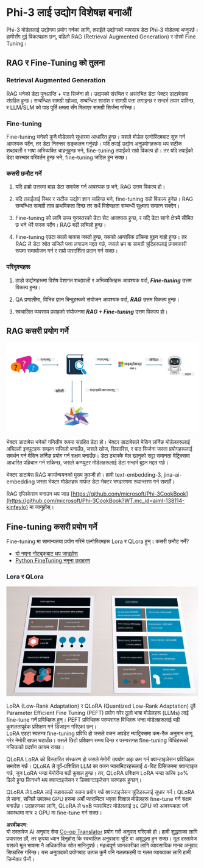 <!--
CO_OP_TRANSLATOR_METADATA:
{
  "original_hash": "743d7e9cb9c4e8ea642d77bee657a7fa",
  "translation_date": "2025-07-17T09:54:53+00:00",
  "source_file": "md/03.FineTuning/LetPhi3gotoIndustriy.md",
  "language_code": "ne"
}
-->
# **Phi-3 लाई उद्योग विशेषज्ञ बनाऔं**

Phi-3 मोडेललाई उद्योगमा प्रयोग गर्नका लागि, तपाईंले उद्योगको व्यवसाय डेटा Phi-3 मोडेलमा थप्नुपर्छ। हामीसँग दुई विकल्पहरू छन्, पहिलो RAG (Retrieval Augmented Generation) र दोस्रो Fine Tuning।

## **RAG र Fine-Tuning को तुलना**

### **Retrieval Augmented Generation**

RAG भनेको डेटा पुनःप्राप्ति + पाठ सिर्जना हो। उद्यमको संरचित र असंरचित डेटा भेक्टर डाटाबेसमा संग्रहित हुन्छ। सम्बन्धित सामग्री खोज्दा, सम्बन्धित सारांश र सामग्री पत्ता लगाइन्छ र सन्दर्भ तयार पारिन्छ, र LLM/SLM को पाठ पूर्ति क्षमता सँग मिलाएर सामग्री सिर्जना गरिन्छ।

### **Fine-tuning**

Fine-tuning भनेको कुनै मोडेलको सुधारमा आधारित हुन्छ। यसले मोडेल एल्गोरिदमबाट सुरु गर्न आवश्यक पर्दैन, तर डेटा निरन्तर सङ्कलन गर्नुपर्छ। यदि तपाईं उद्योग अनुप्रयोगहरूमा थप सटीक शब्दावली र भाषा अभिव्यक्ति चाहनुहुन्छ भने, fine-tuning तपाईंको राम्रो विकल्प हो। तर यदि तपाईंको डेटा बारम्बार परिवर्तन हुन्छ भने, fine-tuning जटिल हुन सक्छ।

### **कसरी छनौट गर्ने**

1. यदि हाम्रो उत्तरमा बाह्य डेटा समावेश गर्न आवश्यक छ भने, RAG उत्तम विकल्प हो।

2. यदि तपाईंलाई स्थिर र सटीक उद्योग ज्ञान चाहिन्छ भने, fine-tuning राम्रो विकल्प हुनेछ। RAG सम्बन्धित सामग्री तान्न प्राथमिकता दिन्छ तर सधैं विशेषज्ञता सम्बन्धी सूक्ष्मता समात्न सक्दैन।

3. Fine-tuning को लागि उच्च गुणस्तरको डेटा सेट आवश्यक हुन्छ, र यदि डेटा सानो क्षेत्रमै सीमित छ भने धेरै फरक पर्दैन। RAG बढी लचिलो हुन्छ।

4. Fine-tuning एउटा कालो बाकस जस्तो हुन्छ, यसको आन्तरिक प्रक्रिया बुझ्न गाह्रो हुन्छ। तर RAG ले डेटा स्रोत सजिलै पत्ता लगाउन मद्दत गर्छ, जसले भ्रम वा सामग्री त्रुटिहरूलाई प्रभावकारी रूपमा समायोजन गर्न र राम्रो पारदर्शिता प्रदान गर्न सक्छ।

### **परिदृश्यहरू**

1. ठाडो उद्योगहरूमा विशेष पेशागत शब्दावली र अभिव्यक्तिहरू आवश्यक पर्दा, ***Fine-tuning*** उत्तम विकल्प हुन्छ।

2. QA प्रणालीमा, विभिन्न ज्ञान बिन्दुहरूको संयोजन आवश्यक पर्दा, ***RAG*** उत्तम विकल्प हुन्छ।

3. स्वचालित व्यवसाय प्रवाहको संयोजनमा ***RAG + Fine-tuning*** उत्तम विकल्प हो।

## **RAG कसरी प्रयोग गर्ने**

![rag](../../../../translated_images/rag.2014adc59e6f6007bafac13e800a6cbc3e297fbb9903efe20a93129bd13987e9.ne.png)

भेक्टर डाटाबेस भनेको गणितीय रूपमा संग्रहित डेटा हो। भेक्टर डाटाबेसले मेसिन लर्निङ मोडेलहरूलाई अघिल्लो इनपुटहरू सम्झन सजिलो बनाउँछ, जसले खोज, सिफारिस, र पाठ सिर्जना जस्ता प्रयोगहरूलाई समर्थन गर्न मेसिन लर्निङ प्रयोग गर्न सक्षम बनाउँछ। डेटा ठ्याक्कै मेल खानुको सट्टा समानता मेट्रिक्समा आधारित पहिचान गर्न सकिन्छ, जसले कम्प्युटर मोडेलहरूलाई डेटा सन्दर्भ बुझ्न मद्दत गर्छ।

भेक्टर डाटाबेस RAG कार्यान्वयनको मुख्य कुञ्जी हो। हामी text-embedding-3, jina-ai-embedding जस्ता भेक्टर मोडेलहरू मार्फत डेटा भेक्टर भण्डारणमा रूपान्तरण गर्न सक्छौं।

RAG एप्लिकेसन बनाउन थप जान्न [https://github.com/microsoft/Phi-3CookBook](https://github.com/microsoft/Phi-3CookBook?WT.mc_id=aiml-138114-kinfeylo) मा जानुहोस्।

## **Fine-tuning कसरी प्रयोग गर्ने**

Fine-tuning मा सामान्यतया प्रयोग गरिने एल्गोरिदमहरू Lora र QLora हुन्। कसरी छनौट गर्ने?
- [यो नमूना नोटबुकबाट थप जान्नुहोस्](../../../../code/04.Finetuning/Phi_3_Inference_Finetuning.ipynb)
- [Python FineTuning नमूना उदाहरण](../../../../code/04.Finetuning/FineTrainingScript.py)

### **Lora र QLora**

![lora](../../../../translated_images/qlora.e6446c988ee04ca08807488bb7d9e2c0ea7ef4af9d000fc6d13032b4ac2de18d.ne.png)

LoRA (Low-Rank Adaptation) र QLoRA (Quantized Low-Rank Adaptation) दुवै Parameter Efficient Fine Tuning (PEFT) प्रयोग गरेर ठूलो भाषा मोडेलहरू (LLMs) लाई fine-tune गर्ने प्रविधिहरू हुन्। PEFT प्रविधिहरू परम्परागत विधिहरू भन्दा मोडेलहरूलाई बढी कुशलतापूर्वक प्रशिक्षण गर्न डिजाइन गरिएका छन्।  
LoRA एउटा स्वतन्त्र fine-tuning प्रविधि हो जसले वजन अपडेट म्याट्रिक्समा कम-रैंक अनुमान लागू गरेर मेमोरी खपत घटाउँछ। यसले छिटो प्रशिक्षण समय दिन्छ र परम्परागत fine-tuning विधिहरूको नजिकको प्रदर्शन कायम राख्छ।

QLoRA LoRA को विस्तारित संस्करण हो जसले मेमोरी उपयोग अझ कम गर्न क्वान्टाइजेसन प्रविधिहरू समावेश गर्छ। QLoRA ले पूर्व-प्रशिक्षित LLM का वजन प्यारामिटरहरूलाई 4-बिट प्रिसिजनमा क्वान्टाइज गर्छ, जुन LoRA भन्दा मेमोरीमा बढी कुशल हुन्छ। तर, QLoRA प्रशिक्षण LoRA भन्दा करिब ३०% ढिलो हुन्छ किनभने थप क्वान्टाइजेसन र डिक्वान्टाइजेसन चरणहरू हुन्छन्।

QLoRA ले LoRA लाई सहायकको रूपमा प्रयोग गर्छ क्वान्टाइजेसन त्रुटिहरूलाई सुधार गर्न। QLoRA ले साना, सजिलै उपलब्ध GPU हरूमा अर्बौं प्यारामिटर भएका विशाल मोडेलहरू fine-tune गर्न सक्षम बनाउँछ। उदाहरणका लागि, QLoRA ले ७०B प्यारामिटर मोडेललाई ३६ GPU को आवश्यकता पर्ने अवस्थामा मात्र २ GPU मा fine-tune गर्न सक्छ।

**अस्वीकरण**:  
यो दस्तावेज AI अनुवाद सेवा [Co-op Translator](https://github.com/Azure/co-op-translator) प्रयोग गरी अनुवाद गरिएको हो। हामी शुद्धताका लागि प्रयासरत छौं, तर कृपया ध्यान दिनुहोस् कि स्वचालित अनुवादमा त्रुटि वा अशुद्धता हुन सक्छ। मूल दस्तावेज यसको मूल भाषामा नै अधिकारिक स्रोत मानिनुपर्छ। महत्वपूर्ण जानकारीका लागि व्यावसायिक मानव अनुवाद सिफारिस गरिन्छ। यस अनुवादको प्रयोगबाट उत्पन्न कुनै पनि गलतफहमी वा गलत व्याख्याका लागि हामी जिम्मेवार छैनौं।